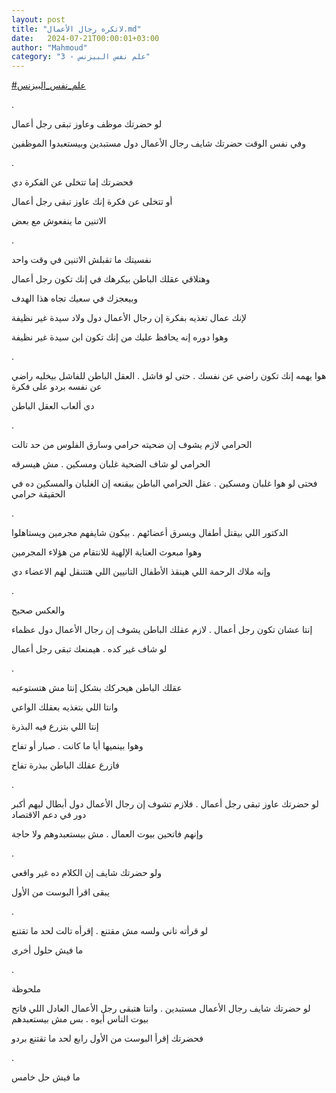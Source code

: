 ```yaml
---
layout: post
title: "لاتكره رجال الأعمال.md"
date:   2024-07-21T00:00:01+03:00
author: "Mahmoud"
category: "3 - علم نفس البيزنس"
---
```

[<u>\#علم_نفس_البيزنس</u>](https://www.facebook.com/hashtag/%D8%B9%D9%84%D9%85_%D9%86%D9%81%D8%B3_%D8%A7%D9%84%D8%A8%D9%8A%D8%B2%D9%86%D8%B3?__eep__=6&__cft__%5b0%5d=AZXtY7sjw0kbgnrpLjg8GQraSjewvQMZEHchxR7utnn5fexnhmMZ9mG1Fw_UjySVsmWOJaGAXxodwWtnuci9t1chSEs1iVYrALRz501Rcl30LJmGChkvOyt-fa8m6uqihFrSmdvp4fuZrSSwIEVpyDGYIRnIjlzvyErkKBBkSZA8ag&__tn__=*NK-R)

.

لو حضرتك موظف وعاوز تبقى رجل أعمال

وفي نفس الوقت حضرتك شايف رجال الأعمال دول مستبدين
وبيستعبدوا الموظفين

.

فحضرتك إما تتخلى عن الفكرة دي

أو تتخلى عن فكرة إنك عاوز تبقى رجل أعمال

الاتنين ما ينفعوش مع بعض

.

نفسيتك ما تقبلش الاتنين في وقت واحد

وهتلاقي عقلك الباطن بيكرهك في إنك تكون رجل أعمال

وبيعجزك في سعيك تجاه هذا الهدف

لإنك عمال تغذيه بفكرة إن رجال الأعمال دول ولاد سيدة غير
نظيفة

وهوا دوره إنه يحافظ عليك من إنك تكون ابن سيدة غير
نظيفة

.

هوا يهمه إنك تكون راضي عن نفسك . حتى لو فاشل . العقل
الباطن للفاشل بيخليه راضي عن نفسه بردو على فكرة

دي ألعاب العقل الباطن

.

الحرامي لازم يشوف إن ضحيته حرامي وسارق الفلوس من حد
تالت

الحرامي لو شاف الضحية غلبان ومسكين . مش هيسرقه

فحتى لو هوا غلبان ومسكين . عقل الحرامي الباطن بيقنعه إن
الغلبان والمسكين ده في الحقيقة حرامي

.

الدكتور اللي بيقتل أطفال ويسرق أعضائهم . بيكون شايفهم
مجرمين ويستاهلوا

وهوا مبعوث العناية الإلهية للانتقام من هؤلاء
المجرمين

وإنه ملاك الرحمة اللي هينقذ الأطفال التانيين اللي هتتنقل
لهم الاعضاء دي

.

والعكس صحيح

إنتا عشان تكون رجل أعمال . لازم عقلك الباطن يشوف إن رجال
الأعمال دول عظماء

لو شاف غير كده . هيمنعك تبقى رجل أعمال

.

عقلك الباطن هيحركك بشكل إنتا مش هتستوعبه

وانتا اللي بتغذيه بعقلك الواعي

إنتا اللي بتزرع فيه البذرة

وهوا بينميها أيا ما كانت . صبار أو تفاح

فازرع عقلك الباطن ببذرة تفاح

.

لو حضرتك عاوز تبقى رجل أعمال . فلازم تشوف إن رجال
الأعمال دول أبطال ليهم أكبر دور في دعم الاقتصاد

وإنهم فاتحين بيوت العمال . مش بيستعبدوهم ولا حاجة

.

ولو حضرتك شايف إن الكلام ده غير واقعي

يبقى اقرأ البوست من الأول

.

لو قرأته تاني ولسه مش مقتنع . إقرأه تالت لحد ما
تقتنع

ما فيش حلول أخرى

.

ملحوظة

لو حضرتك شايف رجال الأعمال مستبدين . وانتا هتبقى رجل
الأعمال العادل اللي فاتح بيوت الناس أيوه . بس مش بيستعبدهم

فحضرتك إقرأ البوست من الأول رابع لحد ما تقتنع
بردو

.

ما فيش حل خامس
